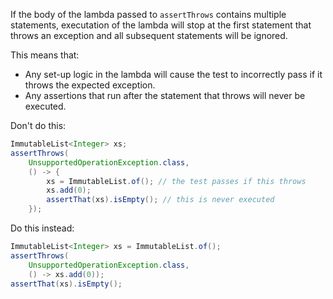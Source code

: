 If the body of the lambda passed to `assertThrows` contains multiple statements,
executation of the lambda will stop at the first statement that throws an
exception and all subsequent statements will be ignored.

This means that:

*   Any set-up logic in the lambda will cause the test to incorrectly pass if it
    throws the expected exception.
*   Any assertions that run after the statement that throws will never be 
    executed.

Don't do this:

```java {.bad}
ImmutableList<Integer> xs;
assertThrows(
    UnsupportedOperationException.class,
    () -> {
        xs = ImmutableList.of(); // the test passes if this throws
        xs.add(0);
        assertThat(xs).isEmpty(); // this is never executed
    });
```

Do this instead:

```java {.good}
ImmutableList<Integer> xs = ImmutableList.of();
assertThrows(
    UnsupportedOperationException.class,
    () -> xs.add(0));
assertThat(xs).isEmpty();
```
